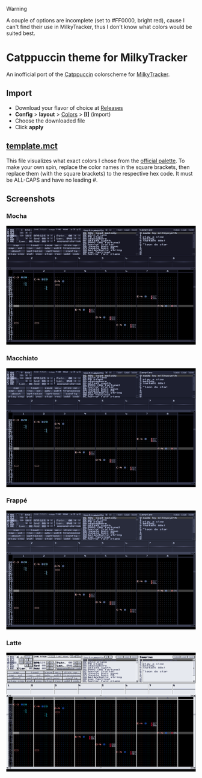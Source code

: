 > [!WARNING]
> A couple of options are incomplete (set to #FF0000, bright red), cause I can't find their use in MilkyTracker, thus I don't know what colors would be suited best.

# Catppuccin theme for MilkyTracker
An inofficial port of the [Catppuccin](https://catppuccin.com) colorscheme for [MilkyTracker](https://milkytracker.org).

## Import
- Download your flavor of choice at [Releases](https://github.com/hiimsergey/milkytracker-catppuccin/releases/latest)
- **Config** > **layout** > <u>Colors</u> > **[I]** (import)
- Choose the downloaded file
- Click **apply**

## [template.mct](template.mct)
This file visualizes what exact colors I chose from the [official palette](https://catppuccin.com/palette). To make your own spin, replace the color names in the square brackets, then replace them (with the square brackets) to the respective hex code. It must be ALL-CAPS and have no leading #.

## Screenshots

### Mocha
![Screenshot of Mocha flavor](mocha.png)

### Macchiato
![Screenshot of Macchiato flavor](macchiato.png)

### Frappé
![Screenshot of Frappé flavor](frappe.png)

### Latte
![Screenshot of Latte flavor](latte.png)
